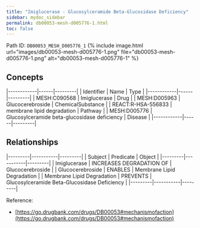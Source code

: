 ```yaml
---
title: "Imiglucerase - Glucosylceramide Beta-Glucosidase Deficiency"
sidebar: mydoc_sidebar
permalink: db00053-mesh-d005776-1.html
toc: false 
---
```



Path ID: `DB00053_MESH_D005776_1`
{% include image.html url="images/db00053-mesh-d005776-1.png" file="db00053-mesh-d005776-1.png" alt="db00053-mesh-d005776-1" %}

## Concepts

|------------|------|---------|
| Identifier | Name | Type    |
|------------|------|---------|
| MESH:C090568 | Imiglucerase | Drug |
| MESH:D005963 | Glucocerebroside | ChemicalSubstance |
| REACT:R-HSA-556833 | membrane lipid degradation | Pathway |
| MESH:D005776 | Glucosylceramide beta-glucosidase deficiency | Disease |
|------------|------|---------|

## Relationships

|---------|-----------|---------|
| Subject | Predicate | Object  |
|---------|-----------|---------|
| Imiglucerase | INCREASES DEGRADATION OF | Glucocerebroside |
| Glucocerebroside | ENABLES | Membrane Lipid Degradation |
| Membrane Lipid Degradation | PREVENTS | Glucosylceramide Beta-Glucosidase Deficiency |
|---------|-----------|---------|

Reference: 
  - [https://go.drugbank.com/drugs/DB00053#mechanismofaction](https://go.drugbank.com/drugs/DB00053#mechanismofaction)
